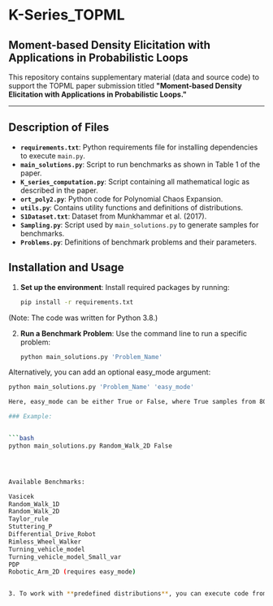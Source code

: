 # K-Series_TOPML
## Moment-based Density Elicitation with Applications in Probabilistic Loops

This repository contains supplementary material (data and source code) to support the TOPML paper submission titled **"Moment-based Density Elicitation with Applications in Probabilistic Loops."**

---

## Description of Files

- **`requirements.txt`**: Python requirements file for installing dependencies to execute `main.py`.
- **`main_solutions.py`**: Script to run benchmarks as shown in Table 1 of the paper.
- **`K_series_computation.py`**: Script containing all mathematical logic as described in the paper.
- **`ort_poly2.py`**: Python code for Polynomial Chaos Expansion.
- **`utils.py`**: Contains utility functions and definitions of distributions.
- **`S1Dataset.txt`**: Dataset from Munkhammar et al. (2017).
- **`Sampling.py`**: Script used by `main_solutions.py` to generate samples for benchmarks.
- **`Problems.py`**: Definitions of benchmark problems and their parameters.

## Installation and Usage

1. **Set up the environment**: Install required packages by running:
   ```bash
   pip install -r requirements.txt

(Note: The code was written for Python 3.8.)

2. **Run a Benchmark Problem**: Use the command line to run a specific problem:

   ```bash
   python main_solutions.py 'Problem_Name'

Alternatively, you can add an optional easy_mode argument:

   ```bash
   python main_solutions.py 'Problem_Name' 'easy_mode'

Here, easy_mode can be either True or False, where True samples from 80,000 repetitions and False samples from 1,000,000 repetitions.

### Example:


   ```bash
   python main_solutions.py Random_Walk_2D False




Available Benchmarks:

Vasicek
Random_Walk_1D
Random_Walk_2D
Taylor_rule
Stuttering_P
Differential_Drive_Robot
Rimless_Wheel_Walker
Turning_vehicle_model
Turning_vehicle_model_Small_var
PDP
Robotic_Arm_2D (requires easy_mode)


3. To work with **predefined distributions**, you can execute code from the file Distributions.py.
